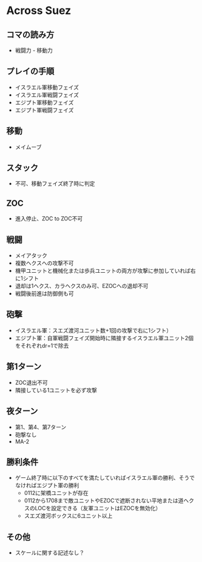 # Across Suez

## コマの読み方

- 戦闘力 - 移動力

## プレイの手順

- イスラエル軍移動フェイズ
- イスラエル軍戦闘フェイズ
- エジプト軍移動フェイズ
- エジプト軍戦闘フェイズ

## 移動
- メイムーブ

## スタック
- 不可、移動フェイズ終了時に判定

## ZOC
- 進入停止、ZOC to ZOC不可

## 戦闘
- メイアタック
- 複数ヘクスへの攻撃不可
- 機甲ユニットと機械化または歩兵ユニットの両方が攻撃に参加していれば右に1シフト
- 退却は1ヘクス、カラヘクスのみ可、EZOCへの退却不可
- 戦闘後前進は防御側も可

## 砲撃
- イスラエル軍：スエズ渡河ユニット数+1回の攻撃で右に1シフト）
- エジプト軍：自軍戦闘フェイズ開始時に隣接するイスラエル軍ユニット2個をそれぞれdr=1で除去

## 第1ターン
- ZOC退出不可
- 隣接している1ユニットを必ず攻撃

## 夜ターン
- 第1、第4、第7ターン
- 砲撃なし
- MA-2

## 勝利条件
- ゲーム終了時に以下のすべてを満たしていればイスラエル軍の勝利、そうでなければエジプト軍の勝利
  - 0112に架橋ユニットが存在
  - 0112から1708まで敵ユニットやEZOCで遮断されない平地または道ヘクスのLOCを設定できる（友軍ユニットはEZOCを無効化）
  - スエズ渡河ボックスに6ユニット以上

## その他
- スケールに関する記述なし？

